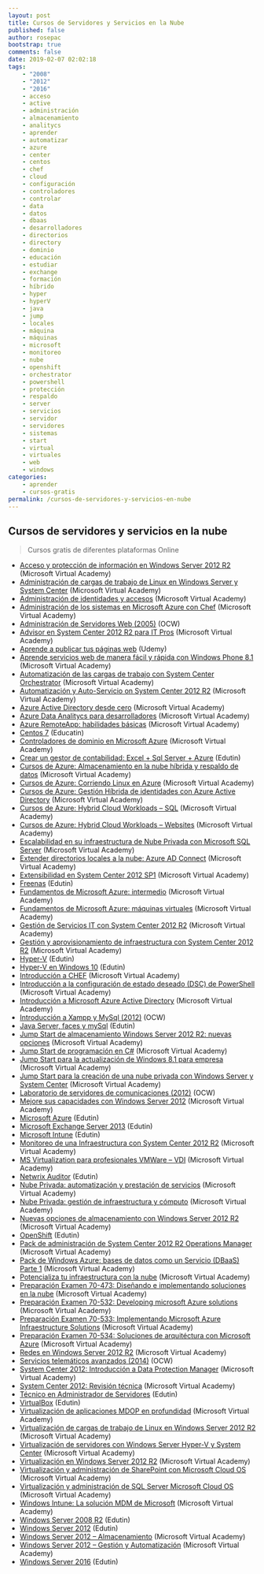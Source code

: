 ```yaml
---
layout: post
title: Cursos de Servidores y Servicios en la Nube
published: false
author: rosepac
bootstrap: true
comments: false
date: 2019-02-07 02:02:18
tags:
    - "2008"
    - "2012"
    - "2016"
    - acceso
    - active
    - administración
    - almacenamiento
    - analitycs
    - aprender
    - automatizar
    - azure
    - center
    - centos
    - chef
    - cloud
    - configuración
    - controladores
    - controlar
    - data
    - datos
    - dbaas
    - desarrolladores
    - directorios
    - directory
    - dominio
    - educación
    - estudiar
    - exchange
    - formación
    - híbrido
    - hyper
    - hyperV
    - java
    - jump
    - locales
    - máquina
    - máquinas
    - microsoft
    - monitoreo
    - nube
    - openshift
    - orchestrator
    - powershell
    - protección
    - respaldo
    - server
    - servicios
    - servidor
    - servidores
    - sistemas
    - start
    - virtual
    - virtuales
    - web
    - windows
categories:
    - aprender
    - cursos-gratis
permalink: /cursos-de-servidores-y-servicios-en-nube
---
```

## Cursos de servidores y servicios en la nube

> Cursos gratis de diferentes plataformas Online

  * [Acceso y protección de información en Windows Server 2012 R2][1] (Microsoft Virtual Academy)
  * [Administración de cargas de trabajo de Linux en Windows Server y System Center][2] (Microsoft Virtual Academy)
  * [Administración de identidades y accesos][3] (Microsoft Virtual Academy)
  * [Administración de los sistemas en Microsoft Azure con Chef][4] (Microsoft Virtual Academy)
  * [Administración de Servidores Web (2005)][5] (OCW)
  * [Advisor en System Center 2012 R2 para IT Pros][6] (Microsoft Virtual Academy)
  * [Aprende a publicar tus páginas web][7] (Udemy)
  * [Aprende servicios web de manera fácil y rápida con Windows Phone 8.1][8] (Microsoft Virtual Academy)
  * [Automatización de las cargas de trabajo con System Center Orchestrator][9] (Microsoft Virtual Academy)
  * [Automatización y Auto-Servicio on System Center 2012 R2][10] (Microsoft Virtual Academy)
  * [Azure Active Directory desde cero][11] (Microsoft Virtual Academy)
  * [Azure Data Analitycs para desarrolladores][12] (Microsoft Virtual Academy)
  * [Azure RemoteApp: habilidades básicas][13] (Microsoft Virtual Academy)
  * [Centos 7][14] (Educatin)
  * [Controladores de dominio en Microsoft Azure][15] (Microsoft Virtual Academy)
  * [Crear un gestor de contabilidad: Excel + Sql Server + Azure][16] (Edutin)
  * [Cursos de Azure: Almacenamiento en la nube híbrida y respaldo de datos][17] (Microsoft Virtual Academy)
  * [Cursos de Azure: Corriendo Linux en Azure][18] (Microsoft Virtual Academy)
  * [Cursos de Azure: Gestión Híbrida de identidades con Azure Active Directory][19] (Microsoft Virtual Academy)
  * [Cursos de Azure: Hybrid Cloud Workloads &#8211; SQL][20] (Microsoft Virtual Academy)
  * [Cursos de Azure: Hybrid Cloud Workloads &#8211; Websites][21] (Microsoft Virtual Academy)
  * [Escalabilidad en su infraestructura de Nube Privada con Microsoft SQL Server][22] (Microsoft Virtual Academy)
  * [Extender directorios locales a la nube: Azure AD Connect][23] (Microsoft Virtual Academy)
  * [Extensibilidad en System Center 2012 SP1][24] (Microsoft Virtual Academy)
  * [Freenas][25] (Edutin)
  * [Fundamentos de Microsoft Azure: intermedio][26] (Microsoft Virtual Academy)
  * [Fundamentos de Microsoft Azure: máquinas virtuales][27] (Microsoft Virtual Academy)
  * [Gestión de Servicios IT con System Center 2012 R2][28] (Microsoft Virtual Academy)
  * [Gestión y aprovisionamiento de infraestructura con System Center 2012 R2][29] (Microsoft Virtual Academy)
  * [Hyper-V][30] (Edutin)
  * [Hyper-V en Windows 10][31] (Edutin)
  * [Introducción a CHEF][32] (Microsoft Virtual Academy)
  * [Introducción a la configuración de estado deseado (DSC) de PowerShell][33] (Microsoft Virtual Academy)
  * [Introducción a Microsoft Azure Active Directory][34] (Microsoft Virtual Academy)
  * [Introducción a Xampp y MySql (2012)][35] (OCW)
  * [Java Server, faces y mySql][36] (Edutin)
  * [Jump Start de almacenamiento Windows Server 2012 R2: nuevas opciones][37] (Microsoft Virtual Academy)
  * [Jump Start de programación en C#][38] (Microsoft Virtual Academy)
  * [Jump Start para la actualización de Windows 8.1 para empresa][39] (Microsoft Virtual Academy)
  * [Jump Start para la creación de una nube privada con Windows Server y System Center][40] (Microsoft Virtual Academy)
  * [Laboratorio de servidores de comunicaciones (2012)][41] (OCW)
  * [Mejore sus capacidades con Windows Server 2012][42] (Microsoft Virtual Academy)
  * [Microsoft Azure][43] (Edutin)
  * [Microsoft Exchange Server 2013][44] (Edutin)
  * [Microsoft Intune][45] (Edutin)
  * [Monitoreo de una Infraestructura con System Center 2012 R2][46] (Microsoft Virtual Academy)
  * [MS Virtualization para profesionales VMWare &#8211; VDI][47] (Microsoft Virtual Academy)
  * [Netwrix Auditor][48] (Edutin)
  * [Nube Privada: automatización y prestación de servicios][49] (Microsoft Virtual Academy)
  * [Nube Privada: gestión de infraestructura y cómputo][50] (Microsoft Virtual Academy)
  * [Nuevas opciones de almacenamiento con Windows Server 2012 R2][51] (Microsoft Virtual Academy)
  * [OpenShift][52] (Edutin)
  * [Pack de administración de System Center 2012 R2 Operations Manager][53] (Microsoft Virtual Academy)
  * [Pack de Windows Azure: bases de datos como un Servicio (DBaaS) Parte 1][54] (Microsoft Virtual Academy)
  * [Potencializa tu infraestructura con la nube][55] (Microsoft Virtual Academy)
  * [Preparación Examen 70-473: Diseñando e implementando soluciones en la nube][56] (Microsoft Virtual Academy)
  * [Preparación Examen 70-532: Developing microsoft Azure solutions][57] (Microsoft Virtual Academy)
  * [Preparación Examen 70-533: Implementando Microsoft Azure Infraestructure Solutions][58] (Microsoft Virtual Academy)
  * [Preparación Examen 70-534: Soluciones de arquitéctura con Microsoft Azure][59] (Microsoft Virtual Academy)
  * [Redes en Windows Server 2012 R2][60] (Microsoft Virtual Academy)
  * [Servicios telemáticos avanzados (2014)][61] (OCW)
  * [System Center 2012: Introducción a Data Protection Manager][62] (Microsoft Virtual Academy)
  * [System Center 2012: Revisión técnica][63] (Microsoft Virtual Academy)
  * [Técnico en Administrador de Servidores][64] (Edutin)
  * [VirtualBox][65] (Edutin)
  * [Virtualización de aplicaciones MDOP en profundidad][66] (Microsoft Virtual Academy)
  * [Virtualización de cargas de trabajo de Linux en Windows Server 2012 R2][67] (Microsoft Virtual Academy)
  * [Virtualización de servidores con Windows Server Hyper-V y System Center][67] (Microsoft Virtual Academy)
  * [Virtualización en Windows Server 2012 R2][68] (Microsoft Virtual Academy)
  * [Virtualización y administración de SharePoint con Microsoft Cloud OS][69] (Microsoft Virtual Academy)
  * [Virtualización y administración de SQL Server Microsoft Cloud OS][70] (Microsoft Virtual Academy)
  * [Windows Intune: La solución MDM de Microsoft][71] (Microsoft Virtual Academy)
  * [Windows Server 2008 R2][72] (Edutin)
  * [Windows Server 2012][73] (Edutin)
  * [Windows Server 2012 &#8211; Almacenamiento][74] (Microsoft Virtual Academy)
  * [Windows Server 2012 &#8211; Gestión y Automatización][75] (Microsoft Virtual Academy)
  * [Windows Server 2016][76] (Edutin)

 [1]: https://mva.microsoft.com/es-es/training-courses/acceso-y-proteccin-de-informacin-en-windows-server-2012-r2-8266
 [2]: https://mva.microsoft.com/es-es/training-courses/administracin-de-cargas-de-trabajo-de-linux-en-windows-server-y-system-center-8764
 [3]: https://mva.microsoft.com/es-es/training-courses/administracin-de-identidades-y-accesos-8488
 [4]: https://mva.microsoft.com/es-es/training-courses/administracin-de-los-sistemas-en-microsoft-azure-con-chef-8468
 [5]: http://ocw.uniovi.es/course/view.php?id=110
 [6]: https://mva.microsoft.com/es-es/training-courses/advisor-en-system-center-2012-r2-para-it-pros-8831
 [7]: https://www.udemy.com/aprende-a-publicar-tus-paginas-web
 [8]: https://mva.microsoft.com/es-es/training-courses/aprende-servicios-web-de-manera-fcil-y-rpida-con-windows-phone-81-11237
 [9]: https://mva.microsoft.com/es-es/training-courses/automatizacin-de-las-cargas-de-trabajo-con-system-center-orchestrator-8476
 [10]: https://mva.microsoft.com/es-es/training-courses/automatizacin-y-autoservicio-con-system-center-2012-r2-8581
 [11]: https://mva.microsoft.com/es-es/training-courses/azure-active-directory-desde-cero-16859
 [12]: https://mva.microsoft.com/es-es/training-courses/azure-data-analytics-para-desarrolladores-17545
 [13]: https://mva.microsoft.com/es-es/training-courses/azure-remoteapp-habilidades-bsicas-14771
 [14]: https://edutin.com/curso-de-centos-7-3841
 [15]: https://mva.microsoft.com/es-es/training-courses/controladores-de-dominio-en-microsoft-azure-17791
 [16]: https://edutin.com/curso-de-gestor-de-contabilidad-con-excel-sql-server-azure-3846
 [17]: https://mva.microsoft.com/es-es/training-courses/cursos-de-azure-almacenamiento-en-la-nube-hbrida-y-respaldo-de-datos--10254
 [18]: https://mva.microsoft.com/es-es/training-courses/cursos-de-azure-corriendo-linux-en-azure-10250
 [19]: https://mva.microsoft.com/es-es/training-courses/cursos-de-azure-gestin-hbrida-de-identidades-con-azure-active-directory-10255
 [20]: https://mva.microsoft.com/es-es/training-courses/cursos-de-azure-hybrid-cloud-workloads-sql-11286
 [21]: https://mva.microsoft.com/es-es/training-courses/cursos-de-azure-hybrid-cloud-workloads-websites--11288
 [22]: https://mva.microsoft.com/es-es/training-courses/escalabilidad-en-su-infraestructura-de-nube-privada-con-microsoft-sql-server-9123
 [23]: https://mva.microsoft.com/es-es/training-courses/extender-directorios-locales-a-la-nube-azure-ad-connect-17087
 [24]: https://mva.microsoft.com/es-es/training-courses/extensibilidad-en-system-center-2012-sp1-9130
 [25]: https://edutin.com/curso-de-freenas-3843
 [26]: https://mva.microsoft.com/es-es/training-courses/fundamentos-de-microsoft-azure-12175
 [27]: https://mva.microsoft.com/es-es/training-courses/fundamentos-de-microsoft-azure-mquinas-virtuales-14779
 [28]: https://mva.microsoft.com/es-es/training-courses/gestin-de-servicios-it-con-system-center-2012-r2-8815
 [29]: https://mva.microsoft.com/es-es/training-courses/gestin-y-aprovisionamiento-de-infraestructura-con-system-center-2012-r2-8576
 [30]: https://edutin.com/curso-de-hyper-v-501
 [31]: https://edutin.com/curso-de-hyper-v-en-windows-10-3839
 [32]: https://mva.microsoft.com/es-es/training-courses/introduccin-a-chef-14069
 [33]: https://mva.microsoft.com/es-es/training-courses/introduccin-a-la-configuracin-de-estado-deseado-dsc-de-powershell-8672
 [34]: https://mva.microsoft.com/es-es/training-courses/introduccin-a-microsoft-azure-active-directory-9027
 [35]: https://ocw.ua.es/es/ingenieria-y-arquitectura/introduccion-a-xampp-y-mysql-2012.html
 [36]: https://edutin.com/curso-de-java-server-faces-3867
 [37]: https://mva.microsoft.com/es-es/training-courses/jump-start-de-almacenamiento-de-windows-server2012-r2-nuevas-opciones-8579
 [38]: https://mva.microsoft.com/es-es/training-courses/jump-start-de-programacin-en-c-14254
 [39]: https://mva.microsoft.com/es-es/training-courses/jump-start-para-la-actualizacin-de-windows-81-para-la-empresa-8318
 [40]: https://mva.microsoft.com/es-es/training-courses/jump-start-para-la-creacin-de-una-nube-privada-con-windows-server-y-system-center-8814
 [41]: https://ocw.ehu.eus/course/view.php?id=68
 [42]: https://mva.microsoft.com/es-es/training-courses/mejore-sus-capacidades-con-windows-server-2012-14201
 [43]: https://edutin.com/curso-de-microsoft-azure-3837
 [44]: https://edutin.com/curso-de-Exchange-Server-2013-498
 [45]: https://edutin.com/curso-de-microsoft-intune-3834
 [46]: https://mva.microsoft.com/es-es/training-courses/monitoreo-de-una-infraestructura-con-system-center-2012-r2-8580
 [47]: https://mva.microsoft.com/es-es/training-courses/ms-virtualization-para-profesionales-vmware-vdi-14252
 [48]: https://edutin.com/curso-de-netwrix-auditor-3842
 [49]: https://mva.microsoft.com/es-es/training-courses/nube-privada-automatizacin-y-prestacin-de-servicios-11830
 [50]: https://mva.microsoft.com/es-es/training-courses/nube-privada-gestin-de-infraestructura-y-cmputo-8557
 [51]: https://mva.microsoft.com/es-es/training-courses/nuevas-opciones-de-almacenamiento-con-windows-server-2012-r2-10801
 [52]: https://edutin.com/curso-de-openshift-2390
 [53]: https://mva.microsoft.com/es-es/training-courses/pack-de-administracin-de-system-center-2012-r2-operations-manager--8829
 [54]: https://mva.microsoft.com/es-es/training-courses/pack-de-windows-azure-bases-de-datos-como-un-servicio-dbaas-parte-1-15689
 [55]: https://mva.microsoft.com/es-es/training-courses/potencializa-tu-infraestructura-con-la-nube-10282
 [56]: https://mva.microsoft.com/es-es/training-courses/preparacin-examen-70473-diseando-e-implementado-soluciones-de-datos-en-la-nube-17264
 [57]: https://mva.microsoft.com/es-es/training-courses/preparacin-examen-70532-developing-microsoft-azure-solutions-17249
 [58]: https://mva.microsoft.com/es-es/training-courses/preparacin-examen-70533-implementando-microsoft-azure-infrastructure-solutions-17086
 [59]: https://mva.microsoft.com/es-es/training-courses/preparacin-examen-70534-soluciones-de-arquitectura-con-microsoft-azure-17116
 [60]: https://mva.microsoft.com/es-es/training-courses/redes-en-windows-server-2012-r2-10804
 [61]: https://ocw.ehu.eus/course/view.php?id=309
 [62]: https://mva.microsoft.com/es-es/training-courses/system-center-2012-introduccin-a-data-protection-manager-11495
 [63]: https://mva.microsoft.com/es-es/training-courses/system-center-2012-revisin-tcnica-11496
 [64]: https://edutin.com/curso-de-tecnico-de-administrador-de-servidores-completo-3320
 [65]: https://edutin.com/curso-de-virtualBox-500
 [66]: https://mva.microsoft.com/es-es/training-courses/virtualizacin-de-aplicaciones-mdop-en-profundidad-8862
 [67]: https://mva.microsoft.com/es-es/training-courses/virtualizacin-de-servidores-con-windows-server-hyperv-y-system-center-8268
 [68]: https://mva.microsoft.com/es-es/training-courses/virtualizacin-en-windows-server-2012-r2-8279
 [69]: https://mva.microsoft.com/es-es/training-courses/virtualizacin-y-administracin-de-sharepoint-con-microsoft-cloud-os-11149
 [70]: https://mva.microsoft.com/es-es/training-courses/virtualizacin-y-administracin-de-sql-server-microsoft-cloud-os-8871
 [71]: https://mva.microsoft.com/es-es/training-courses/windows-intune-la-solucin-mdm-de-microsoft-11242
 [72]: https://edutin.com/curso-de-Windows-Server-2008-R2-1989
 [73]: https://edutin.com/curso-de--Windows-Server-2012-497
 [74]: https://mva.microsoft.com/es-es/training-courses/windows-server-2012-almacenamiento-8624
 [75]: https://mva.microsoft.com/es-es/training-courses/windows-server-2012-gestin-y-automatizacin-9120
 [76]: https://edutin.com/curso-de-windows-server-2016-3581